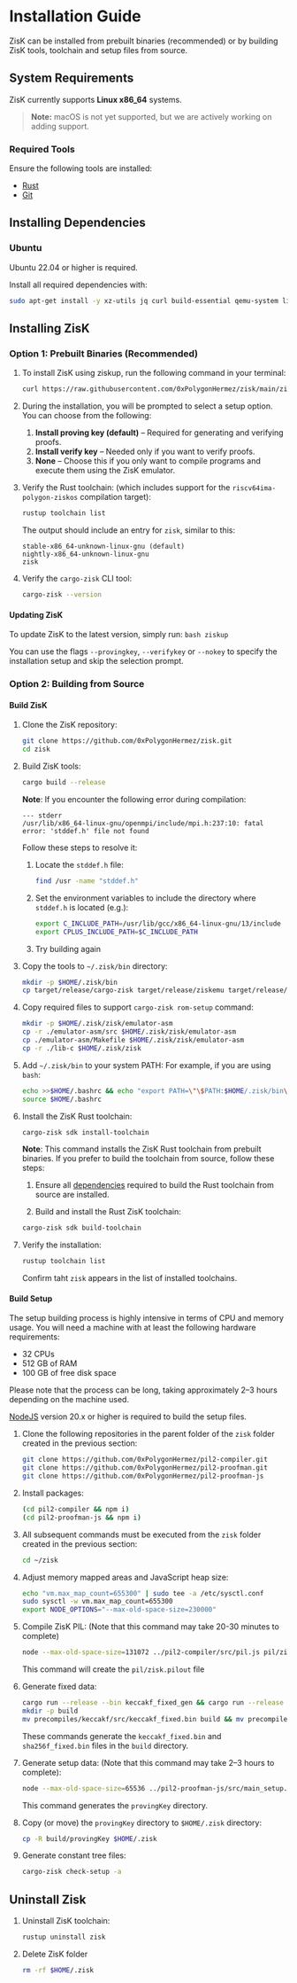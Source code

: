 # Installation Guide

ZisK can be installed from prebuilt binaries (recommended) or by building ZisK tools, toolchain and setup files from source.

## System Requirements

ZisK currently supports **Linux x86_64** systems.

> **Note:** macOS is not yet supported, but we are actively working on adding support.

### Required Tools

Ensure the following tools are installed:
* [Rust](https://www.rust-lang.org/tools/install)
* [Git](https://git-scm.com/book/en/v2/Getting-Started-Installing-Git)

## Installing Dependencies

### Ubuntu

Ubuntu 22.04 or higher is required.

Install all required dependencies with:
```bash
sudo apt-get install -y xz-utils jq curl build-essential qemu-system libomp-dev libgmp-dev nlohmann-json3-dev protobuf-compiler uuid-dev libgrpc++-dev libsecp256k1-dev libsodium-dev libpqxx-dev nasm libopenmpi-dev openmpi-bin openmpi-common libclang-dev clang
```

## Installing ZisK

### Option 1: Prebuilt Binaries (Recommended)

1. To install ZisK using ziskup, run the following command in your terminal:
    ```bash
    curl https://raw.githubusercontent.com/0xPolygonHermez/zisk/main/ziskup/install.sh  | bash
    ```

2. During the installation, you will be prompted to select a setup option. You can choose from the following:

    1. **Install proving key (default)** – Required for generating and verifying proofs.
    2. **Install verify key** – Needed only if you want to verify proofs.
    3. **None** – Choose this if you only want to compile programs and execute them using the ZisK emulator.

3. Verify the Rust toolchain: (which includes support for the `riscv64ima-polygon-ziskos` compilation target):
    ```bash
    rustup toolchain list
    ```

    The output should include an entry for `zisk`, similar to this:
    ```
    stable-x86_64-unknown-linux-gnu (default)
    nightly-x86_64-unknown-linux-gnu
    zisk
    ```

4. Verify the `cargo-zisk` CLI tool:
    ```bash
    cargo-zisk --version
    ```

#### Updating ZisK

To update ZisK to the latest version, simply run:
    ```bash
    ziskup
    ```

You can use the flags `--provingkey`, `--verifykey` or `--nokey` to specify the installation setup and skip the selection prompt.


### Option 2: Building from Source

#### Build ZisK

1. Clone the ZisK repository:
    ```bash
    git clone https://github.com/0xPolygonHermez/zisk.git
    cd zisk
    ```

2. Build ZisK tools:
    ```bash
    cargo build --release
    ```

    **Note**: If you encounter the following error during compilation:
    ```
    --- stderr
    /usr/lib/x86_64-linux-gnu/openmpi/include/mpi.h:237:10: fatal error: 'stddef.h' file not found
    ```

    Follow these steps to resolve it:

    1. Locate the `stddef.h` file:
        ```bash
        find /usr -name "stddef.h"
        ```
    2. Set the environment variables to include the directory where `stddef.h` is located (e.g.):
        ```bash
        export C_INCLUDE_PATH=/usr/lib/gcc/x86_64-linux-gnu/13/include
        export CPLUS_INCLUDE_PATH=$C_INCLUDE_PATH
        ```
    3. Try building again        

3. Copy the tools to `~/.zisk/bin` directory:
    ```bash
    mkdir -p $HOME/.zisk/bin
    cp target/release/cargo-zisk target/release/ziskemu target/release/riscv2zisk target/release/libzisk_witness.so precompiles/sha256f/src/sha256f_script.json $HOME/.zisk/bin
    ```

4. Copy required files to support `cargo-zisk rom-setup` command:
    ```bash
    mkdir -p $HOME/.zisk/zisk/emulator-asm
    cp -r ./emulator-asm/src $HOME/.zisk/zisk/emulator-asm
    cp ./emulator-asm/Makefile $HOME/.zisk/zisk/emulator-asm
    cp -r ./lib-c $HOME/.zisk/zisk
    ```

5. Add `~/.zisk/bin` to your system PATH:
    For example, if you are using `bash`:
    ```bash
    echo >>$HOME/.bashrc && echo "export PATH=\"\$PATH:$HOME/.zisk/bin\"" >> $HOME/.bashrc
    source $HOME/.bashrc
    ```

6. Install the ZisK Rust toolchain:
    ```bash
    cargo-zisk sdk install-toolchain
    ```

    **Note**: This command installs the ZisK Rust toolchain from prebuilt binaries. If you prefer to build the toolchain from source, follow these steps:

    1. Ensure all [dependencies](https://github.com/rust-lang/rust/blob/master/INSTALL.md#dependencies) required to build the Rust toolchain from source are installed.

    2. Build and install the Rust ZisK toolchain:
    ```bash
    cargo-zisk sdk build-toolchain
    ```

7. Verify the installation:
    ```bash
    rustup toolchain list
    ```
    Confirm taht `zisk` appears in the list of installed toolchains.

#### Build Setup

The setup building process is highly intensive in terms of CPU and memory usage. You will need a machine with at least the following hardware requirements:

* 32 CPUs
* 512 GB of RAM
* 100 GB of free disk space

Please note that the process can be long, taking approximately 2–3 hours depending on the machine used.

[NodeJS](https://nodejs.org/en/download) version 20.x or higher is required to build the setup files.

1. Clone the following repositories in the parent folder of the `zisk` folder created in the previous section:
    ```bash
    git clone https://github.com/0xPolygonHermez/pil2-compiler.git
    git clone https://github.com/0xPolygonHermez/pil2-proofman.git
    git clone https://github.com/0xPolygonHermez/pil2-proofman-js
    ```
2. Install packages:
    ```bash
    (cd pil2-compiler && npm i)
    (cd pil2-proofman-js && npm i)

3. All subsequent commands must be executed from the `zisk` folder created in the previous section:
    ```bash
    cd ~/zisk
    ```

4. Adjust memory mapped areas and JavaScript heap size:
    ```bash
    echo "vm.max_map_count=655300" | sudo tee -a /etc/sysctl.conf
    sudo sysctl -w vm.max_map_count=655300
    export NODE_OPTIONS="--max-old-space-size=230000"
    ```

5. Compile ZisK PIL: (Note that this command may take 20-30 minutes to complete)
    ```bash
    node --max-old-space-size=131072 ../pil2-compiler/src/pil.js pil/zisk.pil -I pil,../pil2-proofman/pil2-components/lib/std/pil,state-machines,precompiles -o pil/zisk.pilout
    ```

    This command will create the `pil/zisk.pilout` file

6. Generate fixed data:
    ```bash
    cargo run --release --bin keccakf_fixed_gen && cargo run --release --bin sha256f_fixed_gen
    mkdir -p build
    mv precompiles/keccakf/src/keccakf_fixed.bin build && mv precompiles/sha256f/src/sha256f_fixed.bin build
    ```

    These commands generate the `keccakf_fixed.bin` and `sha256f_fixed.bin` files in the `build` directory.

7. Generate setup data: (Note that this command may take 2–3 hours to complete):
    ```bash
    node --max-old-space-size=65536 ../pil2-proofman-js/src/main_setup.js -a ./pil/zisk.pilout -b build -i ./build/keccakf_fixed.bin precompiles/sha256f/src/sha256f_fixed.bin -r
    ```

    This command generates the `provingKey` directory.

8. Copy (or move) the `provingKey` directory to `$HOME/.zisk` directory:

    ```bash
    cp -R build/provingKey $HOME/.zisk
    ```

9. Generate constant tree files:
    ```bash
    cargo-zisk check-setup -a
    ```

## Uninstall Zisk

1. Uninstall ZisK toolchain:
    ```bash
    rustup uninstall zisk
    ```

2. Delete ZisK folder
    ```bash
    rm -rf $HOME/.zisk
    ```
